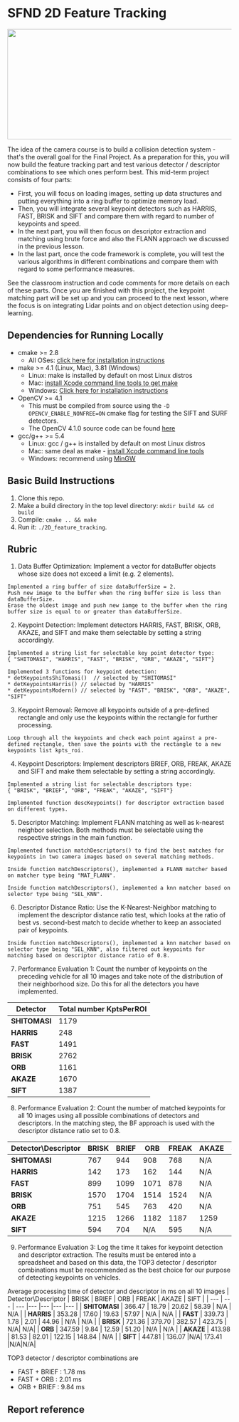 # SFND 2D Feature Tracking

<img src="images/keypoints.png" width="820" height="248" />

The idea of the camera course is to build a collision detection system - that's the overall goal for the Final Project. As a preparation for this, you will now build the feature tracking part and test various detector / descriptor combinations to see which ones perform best. This mid-term project consists of four parts:

* First, you will focus on loading images, setting up data structures and putting everything into a ring buffer to optimize memory load. 
* Then, you will integrate several keypoint detectors such as HARRIS, FAST, BRISK and SIFT and compare them with regard to number of keypoints and speed. 
* In the next part, you will then focus on descriptor extraction and matching using brute force and also the FLANN approach we discussed in the previous lesson. 
* In the last part, once the code framework is complete, you will test the various algorithms in different combinations and compare them with regard to some performance measures. 

See the classroom instruction and code comments for more details on each of these parts. Once you are finished with this project, the keypoint matching part will be set up and you can proceed to the next lesson, where the focus is on integrating Lidar points and on object detection using deep-learning. 

## Dependencies for Running Locally
* cmake >= 2.8
  * All OSes: [click here for installation instructions](https://cmake.org/install/)
* make >= 4.1 (Linux, Mac), 3.81 (Windows)
  * Linux: make is installed by default on most Linux distros
  * Mac: [install Xcode command line tools to get make](https://developer.apple.com/xcode/features/)
  * Windows: [Click here for installation instructions](http://gnuwin32.sourceforge.net/packages/make.htm)
* OpenCV >= 4.1
  * This must be compiled from source using the `-D OPENCV_ENABLE_NONFREE=ON` cmake flag for testing the SIFT and SURF detectors.
  * The OpenCV 4.1.0 source code can be found [here](https://github.com/opencv/opencv/tree/4.1.0)
* gcc/g++ >= 5.4
  * Linux: gcc / g++ is installed by default on most Linux distros
  * Mac: same deal as make - [install Xcode command line tools](https://developer.apple.com/xcode/features/)
  * Windows: recommend using [MinGW](http://www.mingw.org/)

## Basic Build Instructions

1. Clone this repo.
2. Make a build directory in the top level directory: `mkdir build && cd build`
3. Compile: `cmake .. && make`
4. Run it: `./2D_feature_tracking`.

## Rubric

1. Data Buffer Optimization: Implement a vector for dataBuffer objects whose size does not exceed a limit (e.g. 2 elements). 
```shell
Implemented a ring buffer of size dataBufferSize = 2. 
Push new image to the buffer when the ring buffer size is less than dataBufferSize.
Erase the oldest image and push new iamge to the buffer when the ring buffer size is equal to or greater than dataBufferSize.

```

2. Keypoint Detection: Implement detectors HARRIS, FAST, BRISK, ORB, AKAZE, and SIFT and make them selectable by setting a string accordingly.
```shell
Implemented a string list for selectable key point detector type:
{ "SHITOMASI", "HARRIS", "FAST", "BRISK", "ORB", "AKAZE", "SIFT"}
 
Implemented 3 functions for keypoint detection:
* detKeypointsShiTomasi()  // selected by "SHITOMASI"
* detKeypointsHarris() // selected by "HARRIS"
* detKeypointsModern() // selected by "FAST", "BRISK", "ORB", "AKAZE", "SIFT"
```

3. Keypoint Removal: Remove all keypoints outside of a pre-defined rectangle and only use the keypoints within the rectangle for further processing.
```shell
Loop through all the keypoints and check each point against a pre-defined rectangle, then save the points with the rectangle to a new keypoints list kpts_roi.
```

4. Keypoint Descriptors: Implement descriptors BRIEF, ORB, FREAK, AKAZE and SIFT and make them selectable by setting a string accordingly.
```shell
Implemented a string list for selectable descriptors type:
{ "BRISK", "BRIEF", "ORB", "FREAK", "AKAZE", "SIFT"}

Implemented function descKeypoints() for descriptor extraction based on different types.
```

5. Descriptor Matching: Implement FLANN matching as well as k-nearest neighbor selection. Both methods must be selectable using the respective strings in the main function.
```shell
Implemented function matchDescriptors() to find the best matches for keypoints in two camera images based on several matching methods.

Inside function matchDescriptors(), implemented a FLANN matcher based on matcher type being "MAT_FLANN".

Inside function matchDescriptors(), implemented a knn matcher based on selector type being "SEL_KNN".
```

6. Descriptor Distance Ratio: Use the K-Nearest-Neighbor matching to implement the descriptor distance ratio test, which looks at the ratio of best vs. second-best match to decide whether to keep an associated pair of keypoints.
```shell
Inside function matchDescriptors(), implemented a knn matcher based on selector type being "SEL_KNN", also filtered out keypoints for matching based on descriptor distance ratio of 0.8.
```

7. Performance Evaluation 1: Count the number of keypoints on the preceding vehicle for all 10 images and take note of the distribution of their neighborhood size. Do this for all the detectors you have implemented.

| Detector | Total number KptsPerROI |
| --- | --- |
| **SHITOMASI** | 1179 |
| **HARRIS** | 248 |
| **FAST** | 1491 |
| **BRISK** | 2762 |
| **ORB** | 1161 |
| **AKAZE** | 1670 |
| **SIFT** | 1387|


8. Performance Evaluation 2: Count the number of matched keypoints for all 10 images using all possible combinations of detectors and descriptors. In the matching step, the BF approach is used with the descriptor distance ratio set to 0.8.

| Detector\Descriptor | BRISK | BRIEF | ORB | FREAK | AKAZE | SIFT |
| --- | --- | --- |--- |--- |--- |--- |
| **SHITOMASI** | 767 | 944 | 908 | 768 | N/A | N/A |
| **HARRIS** | 142 | 173 | 162 | 144 | N/A | N/A |
| **FAST** | 899 | 1099 | 1071 | 878 | N/A | N/A |
| **BRISK** | 1570 | 1704 | 1514 | 1524 | N/A | N/A |
| **ORB** | 751 | 545 | 763 | 420 | N/A | N/A |
| **AKAZE** | 1215 | 1266 | 1182 | 1187 | 1259 | N/A |
| **SIFT** | 594 | 704 | N/A | 595 | N/A | N/A |


9. Performance Evaluation 3: Log the time it takes for keypoint detection and descriptor extraction. The results must be entered into a spreadsheet and based on this data, the TOP3 detector / descriptor combinations must be recommended as the best choice for our purpose of detecting keypoints on vehicles.

Average processing time of detector and descriptor in ms on all 10 images
| Detector\Descriptor | BRISK | BRIEF | ORB | FREAK | AKAZE | SIFT |
| --- | --- | --- |--- |--- |--- |--- |
| **SHITOMASI** | 366.47 | 18.79 | 20.62 | 58.39 | N/A | N/A |
| **HARRIS** | 353.28 | 17.60 | 19.63 | 57.97 | N/A | N/A |
| **FAST** | 339.73 | 1.78 | 2.01 | 44.96 | N/A | N/A |
| **BRISK** | 721.36 | 379.70 | 382.57 | 423.75 | N/A| N/A|
| **ORB** | 347.59 | 9.84 | 12.59 | 51.20 | N/A | N/A |
| **AKAZE** | 413.98 | 81.53 | 82.01 | 122.15 | 148.84 | N/A |
| **SIFT** | 447.81 | 136.07 |N/A| 173.41 |N/A|N/A|

TOP3 detector / descriptor combinations are
* FAST + BRIEF : 1.78 ms
* FAST + ORB : 2.01 ms
* ORB + BRIEF : 9.84 ms


## Report reference



